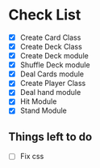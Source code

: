 # Check List
* [x] Create Card Class
* [x] Create Deck Class
* [x] Create Deck module
* [x] Shuffle Deck module
* [x] Deal Cards module
* [x] Create Player Class
* [x] Deal hand module
* [x] Hit Module
* [x] Stand Module

## Things left to do
* [ ] Fix css
